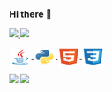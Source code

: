 ### Hi there 👋

<div>
  <a href="https://github.com/horaciolima">
  <img height="120em" src="https://github-readme-stats.vercel.app/api?username=horaciolima&show_icons=true&theme=dark&include_all_commits=true&count_private=true"/>
  <img height="120em" src="https://github-readme-stats.vercel.app/api/top-langs/?username=horaciolima&layout=compact&langs_count=7&theme=dark"/>
</div>

<div style="display: inline_block"><br>
  <img align="center" alt="horaciolima-Python" height="30" width="40" src="https://raw.githubusercontent.com/devicons/devicon/master/icons/java/java-original.svg">
  <img align="center" alt="horaciolima-Python" height="30" width="40" src="https://raw.githubusercontent.com/devicons/devicon/master/icons/python/python-original.svg">
  <img align="center" alt="horaciolima-HTML" height="30" width="40" src="https://raw.githubusercontent.com/devicons/devicon/master/icons/html5/html5-original.svg">
  <img align="center" alt="horaciolima-CSS" height="30" width="40" src="https://raw.githubusercontent.com/devicons/devicon/master/icons/css3/css3-original.svg">
</div>
  
<div>
  </br>
  <a href="https://instagram.com/victormacleury" target="_blank"><img src="https://img.shields.io/badge/-Instagram-%23E4405F?style=for-the-badge&logo=instagram&logoColor=white" target="_blank"></a>
  <a href="https://www.linkedin.com/in/hor%C3%A1cio-victor-ferreira-de-lima-05b0a3ab/" target="_blank"><img src="https://img.shields.io/badge/-LinkedIn-%230077B5?style=for-the-badge&logo=linkedin&logoColor=white" target="_blank"></a> 
 
</div>
